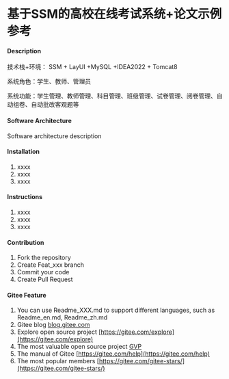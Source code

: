 # 基于SSM的高校在线考试系统+论文示例参考

#### Description
技术栈+环境： SSM + LayUI +MySQL +IDEA2022 + Tomcat8

系统角色：学生、教师、管理员

系统功能：学生管理、教师管理、科目管理、班级管理、试卷管理、阅卷管理、自动组卷、自动批改客观题等


#### Software Architecture
Software architecture description

#### Installation

1.  xxxx
2.  xxxx
3.  xxxx

#### Instructions

1.  xxxx
2.  xxxx
3.  xxxx

#### Contribution

1.  Fork the repository
2.  Create Feat_xxx branch
3.  Commit your code
4.  Create Pull Request


#### Gitee Feature

1.  You can use Readme\_XXX.md to support different languages, such as Readme\_en.md, Readme\_zh.md
2.  Gitee blog [blog.gitee.com](https://blog.gitee.com)
3.  Explore open source project [https://gitee.com/explore](https://gitee.com/explore)
4.  The most valuable open source project [GVP](https://gitee.com/gvp)
5.  The manual of Gitee [https://gitee.com/help](https://gitee.com/help)
6.  The most popular members  [https://gitee.com/gitee-stars/](https://gitee.com/gitee-stars/)
